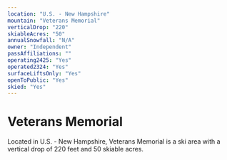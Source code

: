```yaml
---
location: "U.S. - New Hampshire"
mountain: "Veterans Memorial"
verticalDrop: "220"
skiableAcres: "50"
annualSnowfall: "N/A"
owner: "Independent"
passAffiliations: ""
operating2425: "Yes"
operated2324: "Yes"
surfaceLiftsOnly: "Yes"
openToPublic: "Yes"
skied: "Yes"
---
```


# Veterans Memorial

Located in U.S. - New Hampshire, Veterans Memorial is a ski area with a vertical drop of 220 feet and 50 skiable acres.